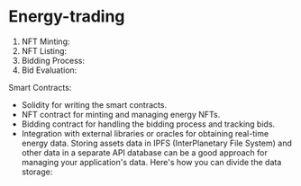 # Energy-trading

1. NFT Minting:
2.  NFT Listing:
3.  Bidding Process:
4.  Bid Evaluation:


 Smart Contracts:
   - Solidity for writing the smart contracts.
   - NFT contract for minting and managing energy NFTs.
   - Bidding contract for handling the bidding process and tracking bids.
   - Integration with external libraries or oracles for obtaining real-time energy data.
Storing assets data in IPFS (InterPlanetary File System) and other data in a separate API database can be a good approach for managing your application's data. Here's how you can divide the data storage:
